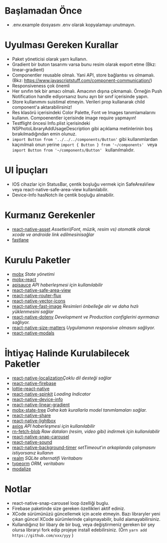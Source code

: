 # Başlamadan Önce
* .env.example dosyasını .env olarak kopyalamayı unutmayın.

# Uyulması Gereken Kurallar
* Paket yöneticisi olarak yarn kullanın.
* Gradient bir buton tasarımı varsa bunu resim olarak export etme (Bkz: linear-gradient)
* Componentler reusable olmalı. Yani API, store bağlantısı vs olmamalı. (Bkz: https://www.javascriptstuff.com/component-communication/)
* Responsiveness çok önemli
* Her sınıfın tek bir amacı olmalı. Amacının dışına çıkmamalı. Örneğin Push Notification handle ediyorsanız bunu ayrı bir sınıf içerisinde yapın.
* Store kullanımını suistimal etmeyin. Verileri prop kullanarak child component'a aktarabilirsiniz!
* Res klasörü içerisindeki Color Palette, Font ve Images tanımlamalarını kullanın. Compoenentler içerisinde image require yapmayın!
* Testflight öncesi Info.plist içerisindeki NSPhotoLibraryAddUsageDescription gibi açıklama metinlerinin boş bırakılmadığından emin olunuz.
* `import Button from '../../../components/Button'` gibi kullanımlardan kaçınılmalı onun yerine `import { Button } from '~/components' ` veya `import Button from '~/components/Button' ` kullanılmalıdır.

# UI İpuçları
* IOS cihazlar için StatusBar, çentik boşluğu vermek için SafeAreaView veya react-native-safe-area-view kullanılabilir. 
* Device-Info hasNotch ile çentik boşluğu alınabilir.

# Kurmanız Gerekenler
* [react-native-asset](https://github.com/unimonkiez/react-native-asset) _Assetleri(Font, müzik, resim vs) otomatik olarak xcode ve androide link edilmesinisağlar_
* [fastlane](https://github.com/fastlane/fastlane)

# Kurulu Paketler
* [mobx](https://github.com/mobxjs/mobx) _State yönetimi_
* [mobx-react](https://github.com/mobxjs/mobx-react)
* [apisauce](https://github.com/infinitered/apisauce) _API haberleşmesi için kullanılabilir_
* [react-native-safe-area-view](https://github.com/react-native-community/react-native-safe-area-view)
* [react-native-router-flux](https://github.com/aksonov/react-native-router-flux)
* [react-native-vector-icons](https://github.com/oblador/react-native-vector-icons)
* [react-native-fast-image](https://github.com/DylanVann/react-native-fast-image) _Resimleri önbelleğe alır ve daha hızlı yüklenmesini sağlar_
* [react-native-dotenv](https://github.com/zetachang/react-native-dotenv) _Development ve Production configlerini ayırmanızı sağlıyor._
* [react-native-size-matters](https://github.com/nirsky/react-native-size-matters) _Uygulamanın responsive olmasını sağlıyor._
* [react-native-modals](https://github.com/jacklam718/react-native-modals) 

# İhtiyaç Halinde Kurulabilecek Paketler
* [react-native-localization](https://github.com/stefalda/ReactNativeLocalization)_Çoklu dil desteği sağlar_
* [react-native-firebase](https://github.com/invertase/react-native-firebase)
* [lottie-react-native](https://github.com/react-native-community/lottie-react-native)
* [react-native-spinkit](https://github.com/maxs15/react-native-spinkit) _Loading Indicator_
* [react-native-device-info](https://github.com/react-native-community/react-native-device-info)
* [react-native-linear-gradient](https://github.com/react-native-community/react-native-linear-gradient)
* [mobx-state-tree](https://github.com/mobxjs/mobx-state-tree) _Daha katı kurallarla model tanımlamaları sağlar._
* [react-native-share](https://github.com/react-native-community/react-native-share)
* [react-native-lightbox](https://github.com/oblador/react-native-lightbox)
* [axios](https://github.com/axios/axios) _API haberleşmesi için kullanılabilir_
* [rn-fetch-blob](https://github.com/joltup/rn-fetch-blob) _Raw dataları (resim, video gibi) indirmek için kullanılabilir_
* [react-native-snap-carousel](https://github.com/archriss/react-native-snap-carousel)
* [react-native-sound](https://github.com/zmxv/react-native-sound#basic-usage)
* [react-native-background-timer](react-native-background-timer) _setTimeout'ın arkaplanda çalışmasını istiyorsanız kullanın_
* [realm](https://realm.io/docs/javascript/latest/) _SQLite alternatifi Veritabanı_
* [typeorm](https://github.com/typeorm/typeorm) _ORM, veritabanı_
* [modalize](https://github.com/jeremybarbet/react-native-modalize)

# Notlar
* react-native-snap-carousel loop özelliği buglu.
* Firebase paketinde size gereken özellikleri aktif ediniz.
* XCode sürümünüzü güncellemek için acele etmeyin. Bazı libraryler yeni çıkan güncel XCode sürümlerinde çalışmayabilir, build alamayabilirsiniz.
* Kullandığınız bir libary de bir bug, veya değiştirmeniz gereken bir şey olursa libraryi fork edip projeye install edebilirsiniz. (Örn `yarn add https://github.com/xxx/yyy` )
